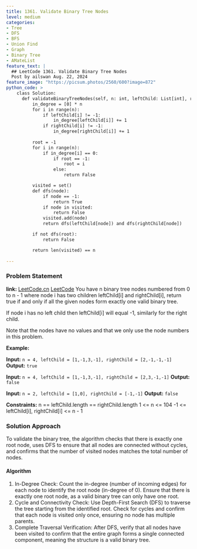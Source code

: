 ```yaml
---
title: 1361. Validate Binary Tree Nodes
level: medium
categories:
- Tree
- DFS
- BFS
- Union Find
- Graph
- Binary Tree
- AMateList
feature_text: |
  ## LeetCode 1361. Validate Binary Tree Nodes
  Post by ailswan Aug. 22, 2024
feature_image: "https://picsum.photos/2560/600?image=872"
python_code: >
    class Solution:
      def validateBinaryTreeNodes(self, n: int, leftChild: List[int], rightChild: List[int]) -> bool:
          in_degree = [0] * n
          for i in range(n):
              if leftChild[i] != -1:
                  in_degree[leftChild[i]] += 1
              if rightChild[i] != -1:
                  in_degree[rightChild[i]] += 1
          
          root = -1
          for i in range(n):
              if in_degree[i] == 0:
                  if root == -1:
                      root = i
                  else:
                      return False

          visited = set()
          def dfs(node): 
              if node == -1:
                  return True
              if node in visited:
                  return False
              visited.add(node) 
              return dfs(leftChild[node]) and dfs(rightChild[node])

          if not dfs(root):
              return False

          return len(visited) == n
          
---
```


### Problem Statement
**link:**
[LeetCode.cn](https://leetcode.cn/problems/validate-binary-tree-nodes/)
[LeetCode](https://leetcode.com/validate-binary-tree-nodes/)
You have n binary tree nodes numbered from 0 to n - 1 where node i has two children leftChild[i] and rightChild[i], return true if and only if all the given nodes form exactly one valid binary tree.

If node i has no left child then leftChild[i] will equal -1, similarly for the right child.

Note that the nodes have no values and that we only use the node numbers in this problem.


**Example:**

**Input:** `n = 4, leftChild = [1,-1,3,-1], rightChild = [2,-1,-1,-1]`
**Output:** `true`

**Input:** `n = 4, leftChild = [1,-1,3,-1], rightChild = [2,3,-1,-1]`
**Output:** `false`

**Input:** `n = 2, leftChild = [1,0], rightChild = [-1,-1]`
**Output:** `false`

**Constraints:**
n == leftChild.length == rightChild.length
1 <= n <= 104
-1 <= leftChild[i], rightChild[i] <= n - 1

### Solution Approach
To validate the binary tree, the algorithm checks that there is exactly one root node, uses DFS to ensure that all nodes are connected without cycles, and confirms that the number of visited nodes matches the total number of nodes.

#### Algorithm
1. In-Degree Check: Count the in-degree (number of incoming edges) for each node to identify the root node (in-degree of 0). Ensure that there is exactly one root node, as a valid binary tree can only have one root.
2. Cycle and Connectivity Check: Use Depth-First Search (DFS) to traverse the tree starting from the identified root. Check for cycles and confirm that each node is visited only once, ensuring no node has multiple parents.
3. Complete Traversal Verification: After DFS, verify that all nodes have been visited to confirm that the entire graph forms a single connected component, meaning the structure is a valid binary tree.